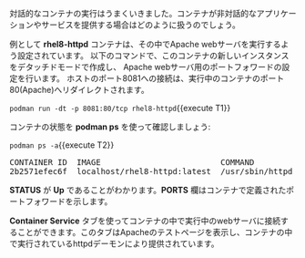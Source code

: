 対話的なコンテナの実行はうまくいきました。コンテナが非対話的なアプリケーションやサービスを提供する場合はどのように扱うのでしょう。

例として __rhel8-httpd__ コンテナは、その中でApache webサーバを実行するよう設定されています。
以下のコマンドで、このコンテナの新しいインスタンスをデタッチドモードで作成し、
Apache webサーバ用のポートフォワードの設定を行います。
ホストのポート8081への接続は、実行中のコンテナのポート80(Apache)へリダイレクトされます。

`podman run -dt -p 8081:80/tcp rhel8-httpd`{{execute T1}}

コンテナの状態を __podman ps__ を使って確認しましょう:

`podman ps -a`{{execute T2}}

<pre class="file">
CONTAINER ID  IMAGE                         COMMAND               CREATED         STATUS             PORTS                   NAMES
2b2571efec6f  localhost/rhel8-httpd:latest  /usr/sbin/httpd -...  13 seconds ago  Up 12 seconds ago  8081->80/tcp  priceless_mahavira
</pre>

__STATUS__ が __Up__ であることがわかります。__PORTS__ 欄はコンテナで定義されたポートフォワードを示します。

__Container Service__ タブを使ってコンテナの中で実行中のwebサーバに接続することができます。このタブはApacheのテストページを表示し、コンテナの中で実行されているhttpdデーモンにより提供されています。
